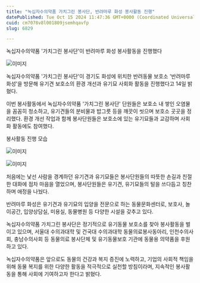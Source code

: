 ```yaml
---
title: "녹십자수의약품 가치그린 봉사단, 반려마루 화성 봉사활동 진행"
datePublished: Tue Oct 15 2024 11:47:36 GMT+0000 (Coordinated Universal Time)
cuid: cm7078v8l001809jsemhqavfp
slug: 6829

---
```



녹십자수의약품 '가치그린 봉사단'이 반려마루 화성 봉사활동을 진행했다

![이미지](https://cdn.hashnode.com/res/hashnode/image/upload/v1739261251760/3121b216-65a5-4449-9fd1-479fd7cc4cb6.jpeg)

녹십자수의약품 '가치그린 봉사단'이 경기도 화성에 위치한 반려동물 보호소 '반려마루 화성'을 방문해 유기견 보호소의 환경 개선과 유기묘 사회화 활동을 진행했다고 14일 밝혔다.

이번 봉사활동에서 녹십자수의약품 '가치그린 봉사단' 단원들은 보호소 내 쌓인 오염물을 꼼꼼히 청소하고, 유기견들의 분비물과 밥그릇 등을 깨끗이 씻으며 보호소 곳곳을 정리했다. 환경 개선 작업과 함께 봉사단원들은 보호소에 있는 유기묘들과 교감하며 사회화 활동에도 참여했다.

봉사활동 진행 모습

![이미지](https://cdn.hashnode.com/res/hashnode/image/upload/v1739261253829/d78b32d8-1271-4145-96b5-fb030c6863e1.jpeg)

![이미지](https://cdn.hashnode.com/res/hashnode/image/upload/v1739261256005/17bcb4a0-23c6-451e-874c-54f1853d0d2b.jpeg)

처음에는 낯선 사람을 경계하던 유기견과 유기묘들은 봉사단원들의 따뜻한 손길과 친절한 대화에 점차 마음을 열었으며, 봉사단원들은 유기견, 유기묘들의 털을 쓰다듬고 칭찬하며 애정을 나눴다.

반려마루 화성은 유기견과 유기묘의 입양을 전문으로 하는 동물문화센터로, 보호사, 놀이공간, 입양상담실, 미용실, 동물병원 등 다양한 시설을 갖추고 있다.

녹십자수의약품 가치그린 봉사단은 정기적으로 유기동물 보호소를 찾아 봉사활동을 벌이고 있으며, 서울대 수의과대학 및 건국대 수의과대학 동물의료봉사동아리, 인천수의사회, 충남수의사회 등 동물의료 봉사단체 및 유기동물보호 기관에 동물용 의약품을 후원하고 있다.

녹십자수의약품은 앞으로도 동물의 건강과 복지 증진에 노력하고, 기업의 사회적 책임을 위해 동물 복지를 위한 다양한 활동을 적극적으로 실천할 방침이라며, 지속적인 봉사활동을 통해 사회에 기여하고자 한다고 밝혔다.